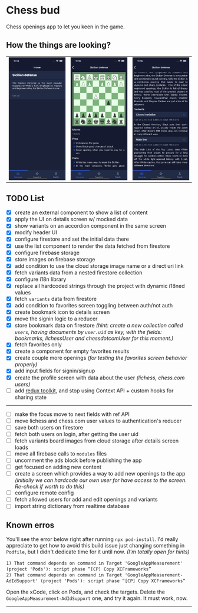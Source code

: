 # Chess bud

Chess openings app to let you keen in the game.

## How the things are looking?

|                                                 |                                                           |                                                           |
| :---------------------------------------------: | :-------------------------------------------------------: | --------------------------------------------------------- |
| ![List screen](./assets/list.png 'List screen') | ![Details screen](./assets/details1.png 'Details screen') | ![Details screen](./assets/details2.png 'Details screen') |

## TODO List

- [x] create an external component to show a list of content
- [x] apply the UI on details screen w/ mocked data
- [x] show variants on an accordion component in the same screen
- [x] modify header UI
- [x] configure firestore and set the initial data there
- [x] use the list component to render the data fetched from firestore
- [x] configure firebase storage
- [x] store images on firebase storage
- [x] add condition to use the cloud storage image name or a direct uri link
- [x] fetch variants data from a nested firestore collection
- [x] configure i18n library
- [x] replace all hardcoded strings through the project with dynamic i18ned values
- [x] fetch `variants` data from firestore
- [x] add condition to favorites screen toggling between auth/not auth
- [x] create bookmark icon to details screen
- [x] move the signin logic to a reducer
- [x] store bookmark data on firestore _(hint: create a new collection called `users`, having documents by `user.uid` as key, with the fields: bookmarks, lichessUser and chessdotcomUser for this moment.)_
- [x] fetch favorites only
- [x] create a component for empty favorites results
- [x] create couple more openings _(for testing the favorites screen behavior properly)_
- [x] add input fields for signin/signup
- [x] create the profile screen with data about the user _(lichess, chess.com users)_
- [ ] add [redux toolkit](https://redux-toolkit.js.org/), and stop using Context API + custom hooks for sharing state

---

- [ ] make the focus move to next fields with ref API
- [ ] move lichess and chess.com user values to authentication's reducer
- [ ] save both users on firestore
- [ ] fetch both users on login, after getting the user uid
- [ ] fetch variants board images from cloud storage after details screen loads
- [ ] move all firebase calls to `modules` files
- [ ] uncomment the ads block before publishing the app
- [ ] get focused on adding new content
- [ ] create a screen which provides a way to add new openings to the app _(initially we can hardcode our own user for have access to the screen. Re-check if worth to do this)_
- [ ] configure remote config
- [ ] fetch allowed users for add and edit openings and variants
- [ ] import string dictionary from realtime database

## Known erros

You'll see the error below right after running `npx pod-install`. I'd really appreciate to get how to avoid this build issue just changing something in `Podfile`, but I didn't dedicate time for it until now. _(I'm totally open for hints)_

```shell
1) That command depends on command in Target 'GoogleAppMeasurement' (project 'Pods'): script phase “[CP] Copy XCFrameworks”
2) That command depends on command in Target 'GoogleAppMeasurement-AdIdSupport' (project 'Pods'): script phase “[CP] Copy XCFrameworks”
```

Open the xCode, click on Pods, and check the targets. Delete the `GoogleAppMeasurement-AdIdSupport` one, and try it again. It must work, now.

---
